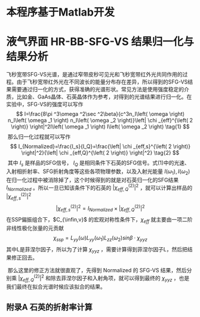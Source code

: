 # 本程序基于Matlab开发

# 液气界面 HR-BB-SFG-VS 结果归一化与结果分析

​	飞秒宽带SFG-VS光谱，是通过窄带皮秒可见光和飞秒宽带红外光共同作用的过程。由于飞秒宽带红外光在不同波长的能量分布存在差异，所以得到的SFG-VS结果需要通过归一化的方式，获得准确的光谱形状。常见方法是使用强度稳定的介质，比如金、GaAs晶体、石英晶体作为参考，对得到的光谱结果进行归一化。在实验中，SFG-VS的强度可以写作
$$
I=\frac{8\pi ^3\omega ^2\sec ^2\beta}{c^3n_I\left( \omega \right) n_I\left( \omega _1 \right) n_I\left( \omega _2 \right)}\left| \chi _{eff}^{\left( 2 \right)} \right|^2I\left( \omega _1 \right) I\left( \omega _2 \right)
\tag{1}
$$
​	那么归一化过程就可以写作
$$
I_{Normalized}=\frac{I_s}{I_Q}=\frac{\left| \chi _{eff,s}^{\left( 2 \right)} \right|^2}{\left| \chi _{eff,Q}^{\left( 2 \right)} \right|^2}
\tag{2}
$$
​	其中 $I_{s}$ 是样品的SFG信号， $I_{Q}$ 是相同条件下石英的SFG信号。式(1)中的光速、入射相折射率、SFG折射角度等这些各项物理参数，以及入射光能量 $I(\omega_1), I(\omega_2)$ 在归一化过程中被消除掉了，这个时候得到的就是对石英归一化的SFG结果 $I_{Normalized}$ 。所以一旦已知该条件下的石英的 $\left| \chi _{eff,Q}^{\left( 2 \right)} \right|^2$ ，就可以计算出样品的 $\left| \chi _{eff,s}^{\left( 2 \right)} \right|^2$
$$
\left| \chi _{eff,s}^{\left( 2 \right)} \right|^2=I_{Normalized}\times \left| \chi _{eff,Q}^{\left( 2 \right)} \right|^2
\tag{3}
$$
​	在SSP偏振组合下，$C_{\infin,v}$ 的宏观对称性条件下，$\chi_{eff}$ 就主要由一项二阶非线性极化张量的元贡献
$$
\chi_{ssp}=L_{yy}(\omega)L_{yy}(\omega_{1})L_{zz}(\omega_{2})sin\beta \cdot \chi_{yyz}
$$
​	其中L是菲涅尔因子，所以为了计算 $\chi_{yyz}$ ，需要计算得到菲涅尔因子L，然后把结果修正回去。

​	那么这里的修正方法就很直观了，先得到 Normalized 的 SFG-VS 结果，然后分别乘 $\left| \chi _{eff,Q}^{\left( 2 \right)} \right|^2$ 和除去菲涅尔因子和入射角项，就可以得到最终的 $\chi_{yyz}$ ，也是我们最终在拟合光谱时候应该拟合的结果。



## 附录A 石英的折射率计算

